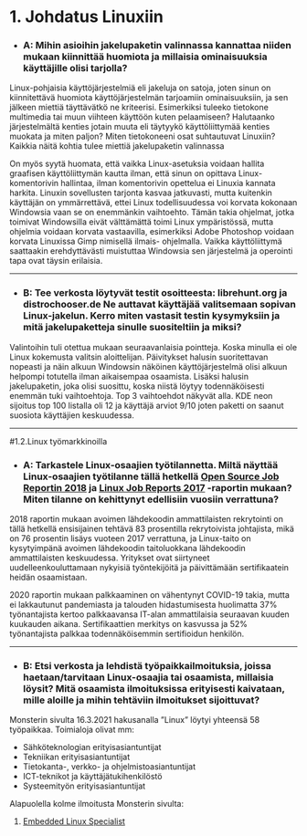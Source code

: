 # 1\. Johdatus Linuxiin

- ### A: Mihin asioihin jakelupaketin valinnassa kannattaa niiden mukaan kiinnittää huomiota ja millaisia ominaisuuksia käyttäjille olisi tarjolla?

Linux-pohjaisia käyttöjärjestelmiä eli jakeluja on satoja, joten sinun on kiinnitettävä huomiota käyttöjärjestelmän tarjoamiin ominaisuuksiin, ja sen jälkeen miettiä täyttävätkö ne kriteerisi. Esimerkiksi tuleeko tietokone multimedia tai muun viihteen käyttöön kuten pelaamiseen? Halutaanko järjestelmältä kenties jotain muuta eli täytyykö käyttöliittymää kenties muokata ja miten paljon? Miten tietokoneeni osat suhtautuvat Linuxiin? Kaikkia näitä kohtia tulee miettiä jakelupaketin valinnassa

On myös syytä huomata, että vaikka Linux-asetuksia voidaan hallita graafisen käyttöliittymän kautta ilman, että sinun on opittava Linux-komentorivin hallintaa, ilman komentorivin opettelua ei Linuxia kannata harkita. Linuxin sovellusten tarjonta kasvaa jatkuvasti, mutta kuitenkin käyttäjän on ymmärrettävä, ettei Linux todellisuudessa voi korvata kokonaan Windowsia vaan se on enemmänkin vaihtoehto. Tämän takia ohjelmat, jotka toimivat Windowsilla eivät välttämättä toimi Linux ympäristössä, mutta ohjelmia voidaan korvata vastaavilla, esimerkiksi Adobe Photoshop voidaan korvata Linuxissa Gimp nimisellä ilmais- ohjelmalla.  Vaikka käyttöliittymä saattaakin erehdyttävästi muistuttaa Windowsia sen järjestelmä ja operointi tapa ovat täysin erilaisia.

---

- ### B: Tee verkosta löytyvät testit osoitteesta: librehunt.org ja distrochooser.de Ne auttavat käyttäjää valitsemaan sopivan Linux-jakelun. Kerro miten vastasit testin kysymyksiin ja mitä jakelupaketteja sinulle suositeltiin ja miksi?

Valintoihin tuli otettua mukaan seuraavanlaisia pointteja. Koska minulla ei ole Linux kokemusta valitsin aloittelijan. Päivitykset halusin suoritettavan nopeasti ja näin alkuun Windowsin näköinen käyttöjärjestelmä olisi alkuun helpompi totutella ilman aikaisempaa osaamista. Lisäksi halusin jakelupaketin, joka olisi suosittu, koska niistä löytyy todennäköisesti enemmän tuki vaihtoehtoja.  Top 3 vaihtoehdot näkyvät alla. KDE neon sijoitus top 100 listalla oli 12 ja käyttäjä arviot 9/10 joten paketti on saanut suosiota käyttäjien keskuudessa.

---

#1.2\.Linux työmarkkinoilla

- ### A: Tarkastele Linux-osaajien työtilannetta. Miltä näyttää Linux-osaajien työtilanne tällä hetkellä [Open Source Job Reportin 2018](https://www.linuxfoundation.org/wp-content/uploads/2019/10/osjobsreport_2018.pdf) ja [Linux Job Reports 2017](https://resources.linuxfoundation.org/LF+Core/publication_Linux_2017_Jobs_Report_final.pdf) -raportin mukaan? Miten tilanne on kehittynyt edellisiin vuosiin verrattuna?

2018 raportin mukaan avoimen lähdekoodin ammattilaisten rekrytointi on tällä hetkellä ensisijainen tehtävä 83 prosentilla rekrytoivista johtajista, mikä on 76 prosentin lisäys vuoteen 2017 verrattuna, ja Linux-taito on kysytyimpänä avoimen lähdekoodin taitoluokkana lähdekoodin ammattilaisten keskuudessa. Yritykset ovat siirtyneet uudelleenkouluttamaan nykyisiä työntekijöitä ja päivittämään sertifikaatein heidän osaamistaan.

2020 raportin mukaan palkkaaminen on vähentynyt COVID-19 takia, mutta ei lakkautunut pandemiasta ja talouden hidastumisesta huolimatta 37% työnantajista kertoo palkkaavansa IT-alan ammattilaisia seuraavan kuuden kuukauden aikana.  Sertifikaattien merkitys on kasvussa ja 52% työnantajista palkkaa todennäköisemmin sertifioidun henkilön.

---

- ### B: Etsi verkosta ja lehdistä työpaikkailmoituksia, joissa haetaan/tarvitaan Linux-osaajia tai osaamista, millaisia löysit? Mitä osaamista ilmoituksissa erityisesti kaivataan, mille aloille ja mihin tehtäviin ilmoitukset sijoittuvat?

Monsterin sivulta 16.3.2021 hakusanalla ”Linux” löytyi yhteensä 58 työpaikkaa. Toimialoja olivat mm:

- Sähköteknologian erityisasiantuntijat
- Tekniikan erityisasiantuntijat
- Tietokanta-, verkko- ja ohjelmistoasiantuntijat
- ICT-teknikot ja käyttäjätukihenkilöstö
- Systeemityön erityisasiantuntijat

Alapuolella kolme ilmoitusta Monsterin sivulta:

1. [Embedded Linux Specialist](src/kuvat/ilmoitus1.jpg)
